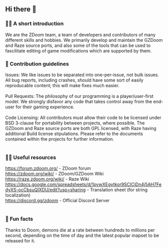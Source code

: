 ## Hi there 👋

### 🙋‍♀️ A short introduction 
We are the ZDoom team, a team of developers and contributors of many different skills and hobbies. We primarily develop and maintain the GZDoom and Raze source ports, and also some of the tools that can be used to fascilitate editing of game modifications which are supported by them.<br/>

### 🌈 Contribution guidelines <br/>
Issues: We like issues to be separated into one-per-issue, not bulk issues. All bug reports, including crashes, should have some sort of easily reproducable content; this will make fixes much easier.<br/>
<br/>
Pull Requests: The philosophy of our programming is a player/user-first model. We strongly disfavor any code that takes control away from the end-user for their gaming experience.<br/>
<br/>
Code Licensing: All contributors must allow their code to be licensed under BSD 3-clause for portability between projects, where possible. The GZDoom and Raze source ports are both GPL licensed, with Raze having additional Build license stipulations. Please refer to the documents contained within the projects for further information.<br/>
<br/>
### 👩‍💻 Useful resources <br/>
https://forum.zdoom.org/ - ZDoom forum<br/>
https://zdoom.org/wiki/ - ZDoom/GZDoom Wiki<br/>
https://raze.zdoom.org/wiki/ - Raze Wiki<br/>
https://docs.google.com/spreadsheets/d/1pvwXEgytkor9SClCiDn4j5AH7FedyXS-ocCbsuQIXDU/edit?usp=sharing - Translation sheet (for string localization)<br/>
https://discord.gg/zdoom - Official Discord Server<br/>
<br/>
### 🍿 Fun facts <br/>
Thanks to Doom, demons die at a rate between hundreds to millions per second, depending on the time of day and the latest popular mapset to be released for it.<br/>
